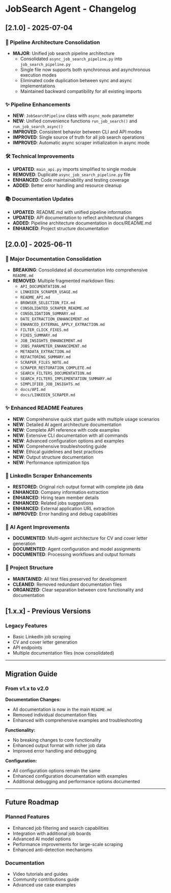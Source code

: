 # JobSearch Agent - Changelog

## [2.1.0] - 2025-07-04

### 🔄 Pipeline Architecture Consolidation
- **MAJOR**: Unified job search pipeline architecture
  - Consolidated `async_job_search_pipeline.py` into `job_search_pipeline.py`
  - Single file now supports both synchronous and asynchronous execution modes
  - Eliminated code duplication between sync and async implementations
  - Maintained backward compatibility for all existing imports

### ✨ Pipeline Enhancements  
- **NEW**: `JobSearchPipeline` class with `async_mode` parameter
- **NEW**: Unified convenience functions `run_job_search()` and `run_job_search_async()`
- **IMPROVED**: Consistent behavior between CLI and API modes
- **IMPROVED**: Single source of truth for all job search operations
- **IMPROVED**: Automatic async scraper initialization in async mode

### 🛠️ Technical Improvements
- **UPDATED**: `main_api.py` imports simplified to single module
- **REMOVED**: Duplicate `async_job_search_pipeline.py` file
- **ENHANCED**: Code maintainability and testing coverage
- **ADDED**: Better error handling and resource cleanup

### 📚 Documentation Updates
- **UPDATED**: README.md with unified pipeline information
- **UPDATED**: API documentation to reflect architectural changes
- **ADDED**: Pipeline architecture documentation in docs/README.md
- **ENHANCED**: Project structure documentation

## [2.0.0] - 2025-06-11

### 🔄 Major Documentation Consolidation
- **BREAKING**: Consolidated all documentation into comprehensive `README.md`
- **REMOVED**: Multiple fragmented markdown files:
  - `API_DOCUMENTATION.md`
  - `LINKEDIN_SCRAPER_USAGE.md`
  - `README_API.md`
  - `BROWSER_SELECTION_FIX.md`
  - `CONSOLIDATED_SCRAPER_README.md`
  - `CONSOLIDATION_SUMMARY.md`
  - `DATE_EXTRACTION_ENHANCEMENT.md`
  - `ENHANCED_EXTERNAL_APPLY_EXTRACTION.md`
  - `FILTER_CLICK_FIXES.md`
  - `FIXES_SUMMARY.md`
  - `JOB_INSIGHTS_ENHANCEMENT.md`
  - `JOBS_PARAMETER_ENHANCEMENT.md`
  - `METADATA_EXTRACTION.md`
  - `REFACTORING_SUMMARY.md`
  - `SCRAPER_FILES_NOTE.md`
  - `SCRAPER_RESTORATION_COMPLETE.md`
  - `SEARCH_FILTERS_DOCUMENTATION.md`
  - `SEARCH_FILTERS_IMPLEMENTATION_SUMMARY.md`
  - `SIMPLIFIED_JOB_INSIGHTS.md`
  - `docs/API.md`
  - `docs/LINKEDIN_SCRAPER.md`

### ✨ Enhanced README Features
- **NEW**: Comprehensive quick start guide with multiple usage scenarios
- **NEW**: Detailed AI agent architecture documentation
- **NEW**: Complete API reference with code examples
- **NEW**: Extensive CLI documentation with all commands
- **NEW**: Advanced configuration options and examples
- **NEW**: Comprehensive troubleshooting guide
- **NEW**: Ethical guidelines and best practices
- **NEW**: Output structure documentation
- **NEW**: Performance optimization tips

### 🔧 LinkedIn Scraper Enhancements
- **RESTORED**: Original rich output format with complete job data
- **ENHANCED**: Company information extraction
- **ENHANCED**: Hiring team member details
- **ENHANCED**: Related jobs suggestions
- **ENHANCED**: External application URL extraction
- **IMPROVED**: Error handling and debug capabilities

### 🤖 AI Agent Improvements
- **DOCUMENTED**: Multi-agent architecture for CV and cover letter generation
- **DOCUMENTED**: Agent configuration and model assignments
- **DOCUMENTED**: Processing workflows and output formats

### 📁 Project Structure
- **MAINTAINED**: All test files preserved for development
- **CLEANED**: Removed redundant documentation files
- **ORGANIZED**: Clear separation between core functionality and documentation

## [1.x.x] - Previous Versions

### Legacy Features
- Basic LinkedIn job scraping
- CV and cover letter generation
- API endpoints
- Multiple documentation files (now consolidated)

---

## Migration Guide

### From v1.x to v2.0

**Documentation Changes:**
- All documentation is now in the main `README.md`
- Removed individual documentation files
- Enhanced with comprehensive examples and troubleshooting

**Functionality:**
- No breaking changes to core functionality
- Enhanced output format with richer job data
- Improved error handling and debugging

**Configuration:**
- All configuration options remain the same
- Enhanced configuration documentation with examples
- Additional debugging and performance options documented

---

## Future Roadmap

### Planned Features
- Enhanced job filtering and search capabilities
- Integration with additional job boards
- Advanced AI model options
- Performance improvements for large-scale scraping
- Enhanced anti-detection mechanisms

### Documentation
- Video tutorials and guides
- Community contributions guide
- Advanced use case examples
